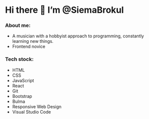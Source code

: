 # Hi there 👋 I’m @SiemaBrokul



### About me:
- A musician with a hobbyist approach to programming, constantly learning new things. 
- Frontend novice



### Tech stock:
- HTML 
- CSS 
- JavaScript
- React
- Git
- Bootstrap
- Bulma
- Responsive Web Design
- Visual Studio Code
